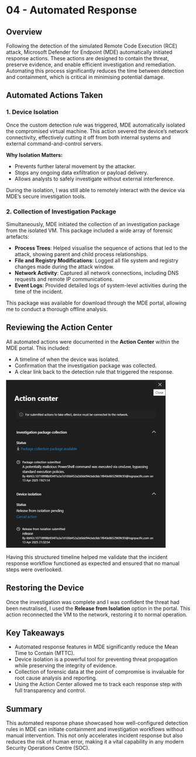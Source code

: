 # 04 - Automated Response

## Overview

Following the detection of the simulated Remote Code Execution (RCE) attack, Microsoft Defender for Endpoint (MDE) automatically initiated response actions. These actions are designed to contain the threat, preserve evidence, and enable efficient investigation and remediation. Automating this process significantly reduces the time between detection and containment, which is critical in minimising potential damage.

## Automated Actions Taken

### 1. Device Isolation

Once the custom detection rule was triggered, MDE automatically isolated the compromised virtual machine. This action severed the device’s network connectivity, effectively cutting it off from both internal systems and external command-and-control servers.

**Why Isolation Matters:**

- Prevents further lateral movement by the attacker.
- Stops any ongoing data exfiltration or payload delivery.
- Allows analysts to safely investigate without external interference.

During the isolation, I was still able to remotely interact with the device via MDE’s secure investigation tools.

### 2. Collection of Investigation Package

Simultaneously, MDE initiated the collection of an investigation package from the isolated VM. This package included a wide array of forensic artefacts:

- **Process Trees**: Helped visualise the sequence of actions that led to the attack, showing parent and child process relationships.
- **File and Registry Modifications**: Logged all file system and registry changes made during the attack window.
- **Network Activity**: Captured all network connections, including DNS requests and remote IP communications.
- **Event Logs**: Provided detailed logs of system-level activities during the time of the incident.

This package was available for download through the MDE portal, allowing me to conduct a thorough offline analysis.

## Reviewing the Action Center

All automated actions were documented in the **Action Center** within the MDE portal. This included:

- A timeline of when the device was isolated.
- Confirmation that the investigation package was collected.
- A clear link back to the detection rule that triggered the response.

![Custom Detection Rules](2-Images/image1.png) 

Having this structured timeline helped me validate that the incident response workflow functioned as expected and ensured that no manual steps were overlooked.

## Restoring the Device

Once the investigation was complete and I was confident the threat had been neutralised, I used the **Release from Isolation** option in the portal. This action reconnected the VM to the network, restoring it to normal operation.

## Key Takeaways

- Automated response features in MDE significantly reduce the Mean Time to Contain (MTTC).
- Device isolation is a powerful tool for preventing threat propagation while preserving the integrity of evidence.
- Collection of forensic data at the point of compromise is invaluable for root cause analysis and reporting.
- Using the Action Center allowed me to track each response step with full transparency and control.

## Summary

This automated response phase showcased how well-configured detection rules in MDE can initiate containment and investigation workflows without manual intervention. This not only accelerates incident response but also reduces the risk of human error, making it a vital capability in any modern Security Operations Centre (SOC).

